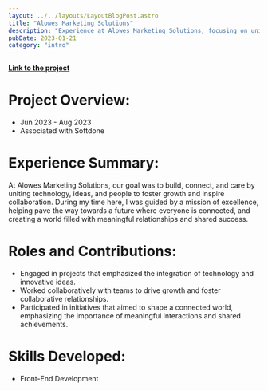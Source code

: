 ```yaml
---
layout: ../../layouts/LayoutBlogPost.astro
title: "Alowes Marketing Solutions"
description: "Experience at Alowes Marketing Solutions, focusing on uniting technology, ideas, and people to foster growth and inspire collaboration. A journey marked by the pursuit of excellence and the creation of meaningful relationships and shared success."
pubDate: 2023-01-21
category: "intro"
---
```


[**Link to the project**](https://alowesmarketingsolutions.com/)

# **Project Overview:**

- Jun 2023 - Aug 2023
- Associated with Softdone

# **Experience Summary:**
At Alowes Marketing Solutions, our goal was to build, connect, and care by uniting technology, ideas, and people to foster growth and inspire collaboration. During my time here, I was guided by a mission of excellence, helping pave the way towards a future where everyone is connected, and creating a world filled with meaningful relationships and shared success.

# **Roles and Contributions:**
- Engaged in projects that emphasized the integration of technology and innovative ideas.
- Worked collaboratively with teams to drive growth and foster collaborative relationships.
- Participated in initiatives that aimed to shape a connected world, emphasizing the importance of meaningful interactions and shared achievements.

# **Skills Developed:**
- Front-End Development
